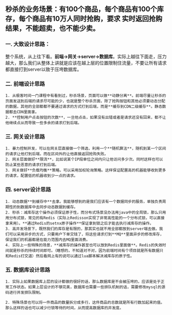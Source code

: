 ## **秒杀的业务场景：有100个商品，每个商品有100个库存，每个商品有10万人同时抢购，要求 实时返回抢购结果，不能超卖，也不能少卖。**



### 一. 大致设计思路：

​	整个系统，从上往下看。**前端->网关->server->数据库**。实际上越往下面走，压力越大，那么我们从整体上讲就是应该在越上层的位置限制住流量，不要让所有请求都直接打到server以致于压垮数据库。



### 二. 前端设计思路

 	1. 从极客时间一门课程中有看到过，秒杀场景，页面可以做**动静分离**。前端尽量让秒杀的页面发送到后端的请求尽可能的少，也就是整个秒杀页面，除了抢购按钮和其他必须要动态分配的数据，其他的全部都都不要通过请求的方式打到后端，而是**缓存到CDN二级缓存**。静态数据都去CDN里面拿。
 	2. **控制用户点击按钮的次数**，一旦他点击，如果没有出错或者是请求还没有回来，都不让他继续点从而导致一些多余的请求打到后端。



### 三. 网关设计思路

	1. 暴力控制并发，可以在网关层直接做一个筛选，利用一个**随机算法**，随机到某一个区间的请求让他打到后端，而在区间外的让他直接返回抢购失败。
 	2. 网关层面做好**限流**，比如说某个IP段单位之间内只让他访问多少次。同时这样也可以防止某些恶意的请求打到后端。
 	3. 网关做好**负载均衡**策略，可以采用加权轮询策略。这样保证配置高的机器能够收到更多的请求，配置低的机器收到少一点的请求。



### 四. server设计思路

	1. 动态数据**到缓存中**去拿。我能够想到的是我们应该有一个数据同步的服务，单独负责周期性的到数据库中去同步动态数据到缓存。
 	2. 秒杀：减库存这个操作必须保证原子性，而分布式场景没办法用java中的全局锁，那么只用用分布式锁，常见的有Redis（实际上Redisson实现了非常高性能的一个分布式锁，可以直接拿来用）。**通过Redis的setnx原子操作**保证拿到锁之后才能去执行减库存的操作。
 	3. 高并发场景下，既然我们的库存是有限的，那其实也就不用全部都放到server端去做。我们可以采用异步的方式，只要用户下单交钱了，将这些请求打到**MQ**里面异步的修改库存，保证我们的机器都是在能力范围内去MQ里面消费。
 	4. 实际上一些特殊的场景，**减库存的操作甚至也可以放到Redis里面做**。Redis的失效时间就是秒杀的持续时间即可。（瞎想的，不知道对不对，因为前端时间有个项目就是所有数据只和Redis打交道）然后看网上有的说可以通过lua脚本解决减库存的原子性。



### 五. 数据库设计思路

	1. 实际上如果数据库上层的设计都做的很好的话，那么数据库是不会被压垮的，应该是处于正常工作状态。如果上层设计的不够完美，数据库也需要一些排队机制的话，需要修改mysql的源码进行并发排队限制。

 	2. 特殊场景也可以将一件商品的数量拆分成多行，这件商品的总数就是所有行数加起来的值。那么这样的话也可以减少行锁等待的时间，从而提高数据库的并发度。